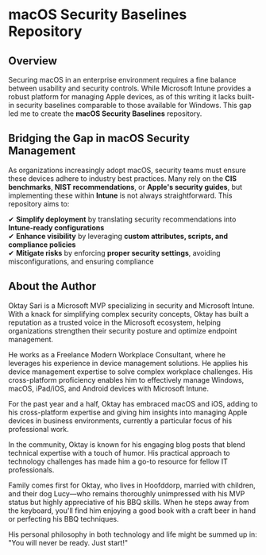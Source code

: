 # macOS Security Baselines Repository

## Overview
Securing macOS in an enterprise environment requires a fine balance between usability and security controls. While Microsoft Intune provides a robust platform for managing Apple devices, as of this writing it lacks built-in security baselines comparable to those available for Windows. This gap led me to create the **macOS Security Baselines** repository.

## Bridging the Gap in macOS Security Management
As organizations increasingly adopt macOS, security teams must ensure these devices adhere to industry best practices. Many rely on the **CIS benchmarks**, **NIST recommendations**, or **Apple's security guides**, but implementing these within **Intune** is not always straightforward. This repository aims to:

✔ **Simplify deployment** by translating security recommendations into **Intune-ready configurations**  
✔ **Enhance visibility** by leveraging **custom attributes, scripts, and compliance policies**  
✔ **Mitigate risks** by enforcing **proper security settings**, avoiding misconfigurations, and ensuring compliance

## About the Author
Oktay Sari is a Microsoft MVP specializing in security and Microsoft Intune. With a knack for simplifying complex security concepts, Oktay has built a reputation as a trusted voice in the Microsoft ecosystem, helping organizations strengthen their security posture and optimize endpoint management.

He works as a Freelance Modern Workplace Consultant, where he leverages his experience in device management solutions. He applies his device management expertise to solve complex workplace challenges. His cross-platform proficiency enables him to effectively manage Windows, macOS, iPad/iOS, and Android devices with Microsoft Intune.

For the past year and a half, Oktay has embraced macOS and iOS, adding to his cross-platform expertise and giving him insights into managing Apple devices in business environments, currently a particular focus of his professional work.

In the community, Oktay is known for his engaging blog posts that blend technical expertise with a touch of humor. His practical approach to technology challenges has made him a go-to resource for fellow IT professionals.

Family comes first for Oktay, who lives in Hoofddorp, married with children, and their dog Lucy—who remains thoroughly unimpressed with his MVP status but highly appreciative of his BBQ skills. When he steps away from the keyboard, you'll find him enjoying a good book with a craft beer in hand or perfecting his BBQ techniques.

His personal philosophy in both technology and life might be summed up in: "You will never be ready. Just start!"

